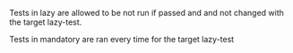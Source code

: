 Tests in lazy are allowed to be not run if passed and and not changed with the target lazy-test.

Tests in mandatory are ran every time for the target lazy-test

